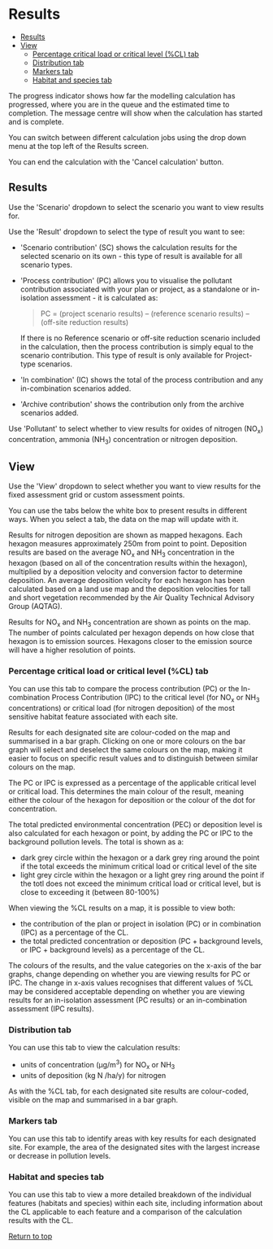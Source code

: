 <div id='top'></div>

# Results

- [Results](#section3)
- [View](#section4)
    - [Percentage critical load or critical level (%CL) tab](#section4a)
    - [Distribution tab](#section4b)
    - [Markers tab](#section4c)
    - [Habitat and species tab](#section4d)

The progress indicator shows how far the modelling calculation has progressed, where you are in the queue and the estimated time to completion. The message centre will show when the calculation has started and is complete.

You can switch between different calculation jobs using the drop down menu at the top left of the Results screen. 

You can end the calculation with the 'Cancel calculation' button.

<div id='section1'></div>

## Results

Use the 'Scenario' dropdown to select the scenario you want to view results for.

Use the 'Result' dropdown to select the type of result you want to see:
- 'Scenario contribution' (SC) shows the calculation results for the selected scenario on its own - this type of result is available for all scenario types.
- 'Process contribution' (PC) allows you to visualise the pollutant contribution associated with your plan or project, as a standalone or in-isolation assessment - it is calculated as:

  > PC = (project scenario results) – (reference scenario results) – (off-site reduction results)

  If there is no Reference scenario or off-site reduction scenario included in the calculation, then the process contribution is simply equal to the scenario contribution. This type of result is only available for Project-type scenarios.

- 'In combination' (IC) shows the total of the process contribution and any in-combination scenarios added.
- 'Archive contribution' shows the contribution only from the archive scenarios added.

Use 'Pollutant' to select whether to view results for oxides of nitrogen (NO<sub>x</sub>) concentration, ammonia (NH<sub>3</sub>) concentration or nitrogen deposition.

<div id='section4'></div>

## View

Use the 'View' dropdown to select whether you want to view results for the fixed assessment grid or custom assessment points.

You can use the tabs below the white box to present results in different ways. When you select a tab, the data on the map will update with it.

Results for nitrogen deposition are shown as mapped hexagons. Each hexagon measures approximately 250m from point to point. Deposition results are based on the average NO<sub>x</sub> and NH<sub>3</sub> concentration in the hexagon (based on all of the concentration results within the hexagon), multiplied by a deposition velocity and conversion factor to determine deposition. An average deposition velocity for each hexagon has been calculated based on a land use map and the deposition velocities for tall and short vegetation recommended by the Air Quality Technical Advisory Group (AQTAG).

Results for NO<sub>x</sub> and NH<sub>3</sub> concentration are shown as points on the map. The number of points calculated per hexagon depends on how close that hexagon is to emission sources. Hexagons closer to the emission source will have a higher resolution of points.

<div id='section4a'></div>

### Percentage critical load or critical level (%CL) tab

You can use this tab to compare the process contribution (PC) or the In-combination Process Contribution (IPC) to the critical level (for NO<sub>x</sub> or NH<sub>3</sub> concentrations) or critical load (for nitrogen deposition) of the most sensitive habitat feature associated with each site.

Results for each designated site are colour-coded on the map and summarised in a bar graph. Clicking on one or more colours on the bar graph will select and deselect the same colours on the map, making it easier to focus on specific result values and to distinguish between similar colours on the map.

The PC or IPC is expressed as a percentage of the applicable critical level or critical load. This determines the main colour of the result, meaning either the colour of the hexagon for deposition or the colour of the dot for concentration.

The total predicted environmental concentration (PEC) or deposition level is also calculated for each hexagon or point, by adding the PC or IPC to the background pollution levels. The total is shown as a:
- dark grey circle within the hexagon or a dark grey ring around the point if the total exceeds the minimum critical load or critical level of the site
- light grey circle within the hexagon or a light grey ring around the point if the totl does not exceed the minimum critical load or critical level, but is close to exceeding it (between 80-100%)

When viewing the %CL results on a map, it is possible to view both:
- the contribution of the plan or project in isolation (PC) or in combination (IPC) as a percentage of the CL.
- the total predicted concentration or deposition (PC + background levels, or IPC + background levels) as a percentage of the CL.

The colours of the results, and the value categories on the x-axis of the bar graphs, change depending on whether you are viewing results for PC or IPC. The change in x-axis values recognises that different values of %CL may be considered acceptable depending on whether you are viewing results for an in-isolation assessment (PC results) or an in-combination assessment (IPC results).

<div id='section4b'></div>

### Distribution tab

You can use this tab to view the calculation results:
- units of concentration (μg/m<sup>3</sup>) for NO<sub>x</sub> or NH<sub>3</sub>
- units of deposition (kg N /ha/y) for nitrogen

As with the %CL tab, for each designated site results are colour-coded, visible on the map and summarised in a bar graph.

<div id='section4c'></div>

### Markers tab

You can use this tab to identify areas with key results for each designated site. For example, the area of the designated sites with the largest increase or decrease in pollution levels.

<div id='section4d'></div>

### Habitat and species tab

You can use this tab to view a more detailed breakdown of the individual features (habitats and species) within each site, including information about the CL applicable to each feature and a comparison of the calculation results with the CL.

[Return to top](#top)
